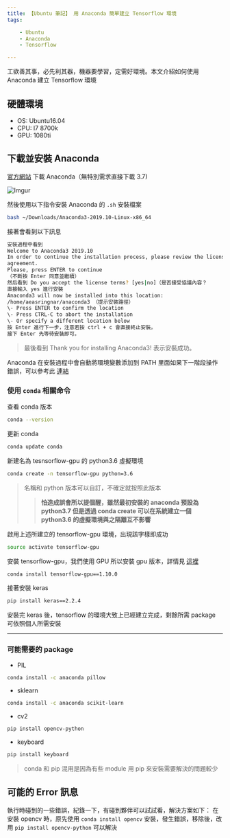 ```yaml
---
title: 【Ubuntu 筆記】 用 Anaconda 簡單建立 Tensorflow 環境
tags:

    - Ubuntu
    - Anaconda
    - Tensorflow

---
```

工欲善其事，必先利其器，機器要學習，定需好環境。本文介紹如何使用 Anaconda 建立 Tensorflow 環境

## 硬體環境

* OS: Ubuntu16.04
* CPU: I7 8700k
* GPU: 1080ti

## 下載並安裝 Anaconda

[官方網站](https://www.anaconda.com/distribution/) 下載 Anaconda（無特別需求直接下載 3.7)

![Imgur](https://i.imgur.com/8YWWT2a.png)

然後使用以下指令安裝 Anaconda 的 `.sh` 安裝檔案

``` bash
bash ~/Downloads/Anaconda3-2019.10-Linux-x86_64
```

接著會看到以下訊息

``` bash
安裝過程中看到
Welcome to Anaconda3 2019.10
In order to continue the installation process, please review the license
agreement.
Please, press ENTER to continue
（不斷按 Enter 同意並繼續）
然后看到 Do you accept the license terms? [yes|no]（是否接受協議內容？
直接輸入 yes 進行安裝
Anaconda3 will now be installed into this location:
/home/aeasringnar/anaconda3 （提示安裝路徑）
\- Press ENTER to confirm the location
\- Press CTRL-C to abort the installation
\- Or specify a different location below
按 Enter 進行下一步，注意若按 ctrl + c 會直接終止安裝。
接下 Enter 先等待安裝即可。
```

> 最後看到 Thank you for installing Anaconda3! 表示安裝成功。

Anaconda 在安裝過程中會自動將環境變數添加到 PATH 里面如果下一階段操作錯誤，可以參考此 [連結](https://parg.co/WpE)

### 使用 `conda` 相關命令

查看 conda 版本

``` bash
conda --version
```

更新 conda

``` bash
conda update conda
```

新建名為 tesnsorflow-gpu 的 python3.6 虛擬環境

``` bash
conda create -n tensorflow-gpu python=3.6
```

> 名稱和 python 版本可以自訂，不確定就按照此版本
> >**怕造成誤會所以提個醒，雖然最初安裝的 anaconda 預設為 python3.7 但是透過 conda create 可以在系統建立一個 python3.6 的虛擬環境與之隔離互不影響**

啟用上述所建立的 tensorflow-gpu 環境，出現該字樣即成功

``` bash
source activate tensorflow-gpu
```

安裝 tensorflow-gpu，我們使用 GPU 所以安裝 gpu 版本，詳情見 [這裡](https://parg.co/WZK)

``` bash
conda install tensorflow-gpu==1.10.0
```

接著安裝 keras

``` bash
pip install keras==2.2.4
```

安裝完 keras 後，tensorflow 的環境大致上已經建立完成，剩餘所需 package 可依照個人所需安裝

---

### 可能需要的 package

* PIL

``` bash
conda install -c anaconda pillow
```

* sklearn

``` bash
conda install -c anaconda scikit-learn
```

* cv2

``` bash
pip install opencv-python
```

* keyboard

``` bash
pip install keyboard
```

> conda 和 pip 混用是因為有些 module 用 pip 來安裝需要解決的問題較少

## 可能的 Error 訊息

執行時碰到的一些錯誤，紀錄一下，有碰到夥伴可以試試看，解決方案如下：
在安裝 opencv 時，原先使用 `conda install opencv` 安裝，發生錯誤，移除後，改用 `pip install opencv-python` 可以解決
